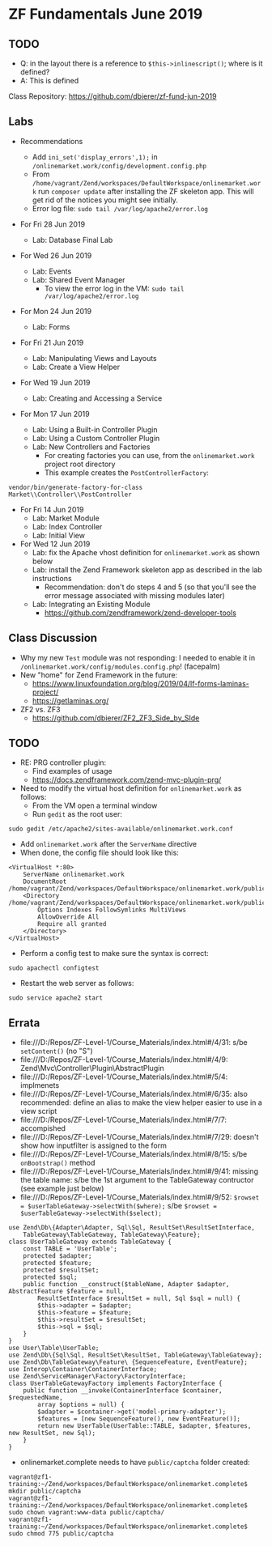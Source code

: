 # ZF Fundamentals June 2019

## TODO
* Q: in the layout there is a reference to `$this->inlinescript()`;  where is it defined?
* A: This is defined

Class Repository: https://github.com/dbierer/zf-fund-jun-2019
## Labs
* Recommendations
  * Add `ini_set('display_errors',1);` in `/onlinemarket.work/config/development.config.php`
  * From `/home/vagrant/Zend/workspaces/DefaultWorkspace/onlinemarket.work` run `composer update` after installing the ZF skeleton app.  This will get rid of the notices you might see initially.
  * Error log file: `sudo tail /var/log/apache2/error.log`
* For Fri 28 Jun 2019
  * Lab: Database Final Lab
* For Wed 26 Jun 2019
  * Lab: Events
  * Lab: Shared Event Manager
    * To view the error log in the VM: `sudo tail /var/log/apache2/error.log`

* For Mon 24 Jun 2019
  * Lab: Forms
* For Fri 21 Jun 2019
  * Lab: Manipulating Views and Layouts
  * Lab: Create a View Helper
* For Wed 19 Jun 2019
  * Lab: Creating and Accessing a Service
* For Mon 17 Jun 2019
  * Lab: Using a Built-in Controller Plugin
  * Lab: Using a Custom Controller Plugin
  * Lab: New Controllers and Factories
    * For creating factories you can use, from the `onlinemarket.work` project root directory
    * This example creates the `PostControllerFactory`:
```
vendor/bin/generate-factory-for-class Market\\Controller\\PostController
```
* For Fri 14 Jun 2019
  * Lab: Market Module
  * Lab: Index Controller
  * Lab: Initial View
* For Wed 12 Jun 2019
  * Lab: fix the Apache vhost definition for `onlinemarket.work` as shown below
  * Lab: install the Zend Framework skeleton app as described in the lab instructions
    * Recommendation: don't do steps 4 and 5 (so that you'll see the error message associated with missing modules later)
  * Lab: Integrating an Existing Module
    * https://github.com/zendframework/zend-developer-tools
## Class Discussion
* Why my new `Test` module was not responding: I needed to enable it in `/onlinemarket.work/config/modules.config.php`! (facepalm)
* New "home" for Zend Framework in the future:
  * https://www.linuxfoundation.org/blog/2019/04/lf-forms-laminas-project/
  * https://getlaminas.org/
* ZF2 vs. ZF3
  * https://github.com/dbierer/ZF2_ZF3_Side_by_SIde
## TODO
* RE: PRG controller plugin:
  * Find examples of usage
  * https://docs.zendframework.com/zend-mvc-plugin-prg/
* Need to modify the virtual host definition for `onlinemarket.work` as follows:
  * From the VM open a terminal window
  * Run `gedit` as the root user:
```
sudo gedit /etc/apache2/sites-available/onlinemarket.work.conf
```
  * Add `onlinemarket.work` after the `ServerName` directive
  * When done, the config file should look like this:
```
<VirtualHost *:80>
	ServerName onlinemarket.work
	DocumentRoot /home/vagrant/Zend/workspaces/DefaultWorkspace/onlinemarket.work/public
	<Directory /home/vagrant/Zend/workspaces/DefaultWorkspace/onlinemarket.work/public/>
		Options Indexes FollowSymlinks MultiViews
		AllowOverride All
		Require all granted
	</Directory>
</VirtualHost>
```
  * Perform a config test to make sure the syntax is correct:
```
sudo apachectl configtest
```
  * Restart the web server as follows:
```
sudo service apache2 start
```

## Errata
* file:///D:/Repos/ZF-Level-1/Course_Materials/index.html#/4/31: s/be `setContent()` (no "S")
* file:///D:/Repos/ZF-Level-1/Course_Materials/index.html#/4/9: Zend\Mvc\Controller\Plugin\AbstractPlugin
* file:///D:/Repos/ZF-Level-1/Course_Materials/index.html#/5/4: implmenets
* file:///D:/Repos/ZF-Level-1/Course_Materials/index.html#/6/35: also recommended: define an alias to make the view helper easier to use in a view script
* file:///D:/Repos/ZF-Level-1/Course_Materials/index.html#/7/7: accompished
* file:///D:/Repos/ZF-Level-1/Course_Materials/index.html#/7/29: doesn't show how inputfilter is assigned to the form
* file:///D:/Repos/ZF-Level-1/Course_Materials/index.html#/8/15: s/be `onBootstrap()` method
* file:///D:/Repos/ZF-Level-1/Course_Materials/index.html#/9/41: missing the table name: s/be the 1st argument to the TableGateway contructor (see example just below)
* file:///D:/Repos/ZF-Level-1/Course_Materials/index.html#/9/52: `$rowset = $userTableGateway->selectWith($where);` s/be `$rowset = $userTableGateway->selectWith($select);`
```
use Zend\Db\{Adapter\Adapter, Sql\Sql, ResultSet\ResultSetInterface,
    TableGateway\TableGateway, TableGateway\Feature};
class UserTableGateway extends TableGateway {
    const TABLE = 'UserTable';
    protected $adapter;
    protected $feature;
    protected $resultSet;
    protected $sql;
    public function __construct($tableName, Adapter $adapter, AbstractFeature $feature = null,
        ResultSetInterface $resultSet = null, Sql $sql = null) {
        $this->adapter = $adapter;
        $this->feature = $feature;
        $this->resultSet = $resultSet;
        $this->sql = $sql;
    }
}
use User\Table\UserTable;
use Zend\Db\{Sql\Sql, ResultSet\ResultSet, TableGateway\TableGateway};
use Zend\Db\TableGateway\Feature\ {SequenceFeature, EventFeature};
use Interop\Container\ContainerInterface;
use Zend\ServiceManager\Factory\FactoryInterface;
class UserTableGatewayFactory implements FactoryInterface {
    public function __invoke(ContainerInterface $container, $requestedName,
        array $options = null) {
        $adapter = $container->get('model-primary-adapter');
        $features = [new SequenceFeature(), new EventFeature()];
        return new UserTable(UserTable::TABLE, $adapter, $features, new ResultSet, new Sql);
    }
}
```
* onlinemarket.complete needs to have `public/captcha` folder created:
```
vagrant@zf1-training:~/Zend/workspaces/DefaultWorkspace/onlinemarket.complete$ mkdir public/captcha
vagrant@zf1-training:~/Zend/workspaces/DefaultWorkspace/onlinemarket.complete$ sudo chown vagrant:www-data public/captcha/
vagrant@zf1-training:~/Zend/workspaces/DefaultWorkspace/onlinemarket.complete$ sudo chmod 775 public/captcha
```
